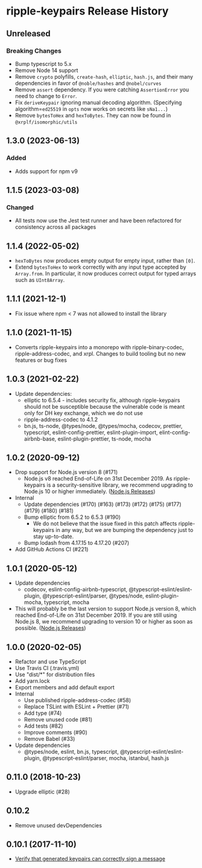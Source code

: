 # ripple-keypairs Release History

## Unreleased
### Breaking Changes
* Bump typescript to 5.x
* Remove Node 14 support
* Remove `crypto` polyfills, `create-hash`, `elliptic`, `hash.js`, and their many dependencies in favor of `@noble/hashes` and `@nobel/curves`
* Remove `assert` dependency. If you were catching `AssertionError` you need to change to `Error`.
* Fix `deriveKeypair` ignoring manual decoding algorithm. (Specifying algorithm=`ed25519` in `opts` now works on secrets like `sNa1...`)
* Remove `bytesToHex` and `hexToBytes`.  They can now be found in `@xrplf/isomorphic/utils`

## 1.3.0 (2023-06-13)
### Added
* Adds support for npm v9

## 1.1.5 (2023-03-08)
### Changed
- All tests now use the Jest test runner and have been refactored for consistency across all packages

## 1.1.4 (2022-05-02)
- `hexToBytes` now produces empty output for empty input, rather than `[0]`.
- Extend `bytesToHex` to work correctly with any input type accepted by `Array.from`.
  In particular, it now produces correct output for typed arrays such as `UInt8Array`.

## 1.1.1 (2021-12-1)
- Fix issue where npm < 7 was not allowed to install the library

## 1.1.0 (2021-11-15)
- Converts ripple-keypairs into a monorepo with ripple-binary-codec,
  ripple-address-codec, and xrpl. Changes to build tooling but no new features or
  bug fixes

## 1.0.3 (2021-02-22)

* Update dependencies:
  * elliptic to 6.5.4 - includes security fix, although ripple-keypairs should not be susceptible because the vulnerable code is meant only for DH key exchange, which we do not use
  * ripple-address-codec to 4.1.2
  * bn.js, ts-node, @types/node, @types/mocha, codecov, prettier, typescript, eslint-config-prettier, eslint-plugin-import, elint-config-airbnb-base, eslint-plugin-prettier, ts-node, mocha

## 1.0.2 (2020-09-12)

* Drop support for Node.js version 8 (#171)
  * Node.js v8 reached End-of-Life on 31st December 2019. As ripple-keypairs is a security-sensitive library, we recommend upgrading to Node.js 10 or higher immediately. ([Node.js Releases](https://nodejs.org/en/about/releases/))
* Internal
  * Update dependencies (#170) (#163) (#173) (#172) (#175) (#177) (#179) (#180) (#181)
  * Bump elliptic from 6.5.2 to 6.5.3 (#190)
    * We do not believe that the issue fixed in this patch affects ripple-keypairs in any way, but we are bumping the dependency just to stay up-to-date.
  * Bump lodash from 4.17.15 to 4.17.20 (#207)
* Add GitHub Actions CI (#221)

## 1.0.1 (2020-05-12)

* Update dependencies
  * codecov, eslint-config-airbnb-typescript, @typescript-eslint/eslint-plugin, @typescript-eslint/parser, @types/node, eslint-plugin-mocha, typescript, mocha
* This will probably be the last version to support Node.js version 8, which reached End-of-Life on 31st December 2019. If you are still using Node.js 8, we recommend upgrading to version 10 or higher as soon as possible. ([Node.js Releases](https://nodejs.org/en/about/releases/))

## 1.0.0 (2020-02-05)

* Refactor and use TypeScript
* Use Travis CI (.travis.yml)
* Use "dist/*" for distribution files
* Add yarn.lock
* Export members and add default export
* Internal
  * Use published ripple-address-codec (#58)
  * Replace TSLint with ESLint + Prettier (#71)
  * Add type (#74)
  * Remove unused code (#81)
  * Add tests (#82)
  * Improve comments (#90)
  * Remove Babel (#33)
* Update dependencies
  * @types/node, eslint, bn.js, typescript, @typescript-eslint/eslint-plugin, @typescript-eslint/parser, mocha, istanbul, hash.js

## 0.11.0 (2018-10-23)

* Upgrade elliptic (#28)

## 0.10.2

* Remove unused devDependencies

## 0.10.1 (2017-11-10)

* [Verify that generated keypairs can correctly sign a message](https://github.com/ripple/ripple-keypairs/pull/22)

